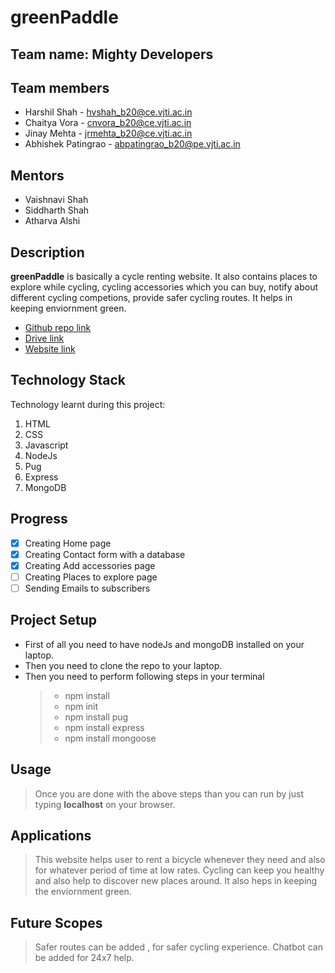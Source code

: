 # greenPaddle
## Team name: Mighty Developers
## Team members
* Harshil Shah - hvshah_b20@ce.vjti.ac.in
* Chaitya Vora - cnvora_b20@ce.vjti.ac.in
* Jinay Mehta - jrmehta_b20@ce.vjti.ac.in
* Abhishek Patingrao - abpatingrao_b20@pe.vjti.ac.in
## Mentors
* Vaishnavi Shah
* Siddharth Shah
* Atharva Alshi
## Description
**greenPaddle** is basically a cycle renting website. It also contains places to explore while cycling, cycling accessories which you can buy, notify about different cycling competions, provide safer cycling routes. It helps in keeping enviornment green.
* [Github repo link](https://github.com/harshilshah99/greenPaddle.git)
* [Drive link](https://drive.google.com/drive/folders/1K0E1go9V3sBLNMMyghJflSrspOY1ZSlf?usp=sharing)
* [Website link](https://reverent-yalow-4ee88e.netlify.app)
## Technology Stack
Technology learnt during this project:
1. HTML
2. CSS
3. Javascript
4. NodeJs
5. Pug
6. Express
7. MongoDB
## Progress
- [x] Creating Home page
- [x] Creating Contact form with a database
- [x] Creating Add accessories page
- [ ] Creating Places to explore page
- [ ] Sending Emails to subscribers
## Project Setup
* First of all you need to have nodeJs and mongoDB installed on your laptop.
* Then you need to clone the repo to your laptop.
* Then you need to perform following steps in your terminal
  > * npm install
  > * npm init
  > * npm install pug
  > * npm install express
  > * npm install mongoose
## Usage 
  > Once you are done with the above steps than you can run by just typing **localhost** on your browser.
## Applications 
  > This website helps user to rent a bicycle whenever they need and also for whatever period of time at low rates. Cycling can keep you healthy and also help to discover new places around. It also heps in keeping the enviornment green.
## Future Scopes 
  > Safer routes can be added , for safer cycling experience. Chatbot can be added for 24x7 help.
